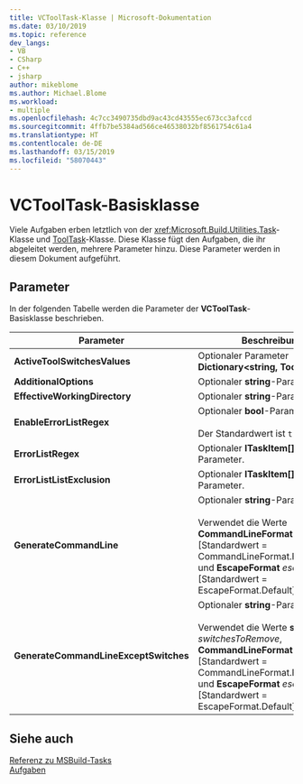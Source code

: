 ```yaml
---
title: VCToolTask-Klasse | Microsoft-Dokumentation
ms.date: 03/10/2019
ms.topic: reference
dev_langs:
- VB
- CSharp
- C++
- jsharp
author: mikeblome
ms.author: Michael.Blome
ms.workload:
- multiple
ms.openlocfilehash: 4c7cc3490735dbd9ac43cd43555ec673cc3afccd
ms.sourcegitcommit: 4ffb7be5384ad566ce46538032bf8561754c61a4
ms.translationtype: HT
ms.contentlocale: de-DE
ms.lasthandoff: 03/15/2019
ms.locfileid: "58070443"
---
```

# <a name="vctooltask-base-class"></a>VCToolTask-Basisklasse

Viele Aufgaben erben letztlich von der <xref:Microsoft.Build.Utilities.Task>-Klasse und [ToolTask](/dotnet/api/microsoft.build.utilities.tooltask)-Klasse. Diese Klasse fügt den Aufgaben, die ihr abgeleitet werden, mehrere Parameter hinzu. Diese Parameter werden in diesem Dokument aufgeführt.

## <a name="parameters"></a>Parameter

In der folgenden Tabelle werden die Parameter der **VCToolTask**-Basisklasse beschrieben.

|Parameter|Beschreibung|
|---------------|-----------------|
|**ActiveToolSwitchesValues**|Optionaler Parameter **Dictionary\<string, ToolSwitch>**|
|**AdditionalOptions**|Optionaler **string**-Parameter|
|**EffectiveWorkingDirectory**|Optionaler **string**-Parameter|
|**EnableErrorListRegex**|Optionaler **bool**-Parameter<br/><br/>Der Standardwert ist `true`.|
|**ErrorListRegex**|Optionaler **ITaskItem[]**-Parameter.|
|**ErrorListListExclusion**|Optionaler **ITaskItem[]**-Parameter.|
|**GenerateCommandLine**|Optionaler **string**-Parameter<br/><br/>Verwendet die Werte **CommandLineFormat** *format* [Standardwert = CommandLineFormat.ForBuildLog] und **EscapeFormat** *escapeFormat* [Standardwert = EscapeFormat.Default].|
|**GenerateCommandLineExceptSwitches**|Optionaler **string**-Parameter<br/><br/>Verwendet die Werte **string[]** *switchesToRemove*, **CommandLineFormat** *format* [Standardwert = CommandLineFormat.ForBuildLog] und **EscapeFormat** *escapeFormat* [Standardwert = EscapeFormat.Default].|

## <a name="see-also"></a>Siehe auch

[Referenz zu MSBuild-Tasks](../msbuild/msbuild-task-reference.md)<br/>
[Aufgaben](../msbuild/msbuild-tasks.md)
